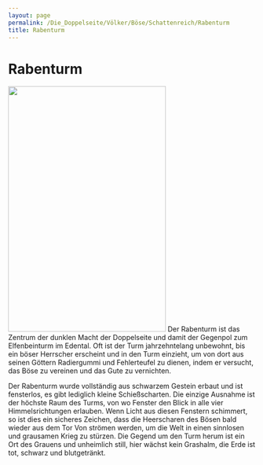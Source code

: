 ```yaml
---
layout: page
permalink: /Die_Doppelseite/Völker/Böse/Schattenreich/Rabenturm
title: Rabenturm
---
```


# Rabenturm

<img alt="" height="500" src="{{ site.baseurl }}/assets/images/illus/rabenturm.jpg" width="321" />
Der Rabenturm ist das Zentrum der dunklen Macht der Doppelseite und damit der Gegenpol zum Elfenbeinturm im Edental. Oft ist der Turm jahrzehntelang unbewohnt, bis ein böser Herrscher erscheint und in den Turm einzieht, um von dort aus seinen Göttern Radiergummi und Fehlerteufel zu dienen, indem er versucht, das Böse zu vereinen und das Gute zu vernichten.

Der Rabenturm wurde vollständig aus schwarzem Gestein erbaut und ist fensterlos, es gibt lediglich kleine Schießscharten. Die einzige Ausnahme ist der höchste Raum des Turms, von wo Fenster den Blick in alle vier Himmelsrichtungen erlauben. Wenn Licht aus diesen Fenstern schimmert, so ist dies ein sicheres Zeichen, dass die Heerscharen des Bösen bald wieder aus dem Tor Von strömen werden, um die Welt in einen sinnlosen und grausamen Krieg zu stürzen. Die Gegend um den Turm herum ist ein Ort des Grauens und unheimlich still, hier wächst kein Grashalm, die Erde ist tot, schwarz und blutgetränkt.

